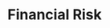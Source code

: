 ---
layout: default
title: Financial Risk
type: expertise
modal-id: 8
icon: ccr
alt: 
img: backtesting_dark_bkgrd
description:
  - 
    title: "Counterparty credit risk:"
    subitems:
    - title: "Historical calibration of diffusion models."
    - title: "Monte-Carlo Simulated measures: PFE, Effective EPE, etc."
    - title: "Backtesting risk factor evolution, trade-level and portfolio level exposures."
    - title: "CCR capital charge."
  - 
    title: "Market risk:"
    subitems:
    - title: "Market risk capital charge: FRTB SA and IMA approaches."
    - title: "Backtesting and P&L attribution."
---